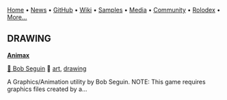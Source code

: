 [Home](https://qb64.com) • [News](/news.html) • [GitHub](/github.html) • [Wiki](/wiki.html) • [Samples](/samples.html) • [Media](/media.html) • [Community](/community.html) • [Rolodex](/rolodex.html) • [More...](/more.html)

## DRAWING

**[Animax](animax/index)**

[🐝 Bob Seguin](bob-seguin) 🔗 [art](art), [drawing](drawing)

A Graphics/Animation utility by Bob Seguin.  NOTE: This game requires graphics files created by a...
